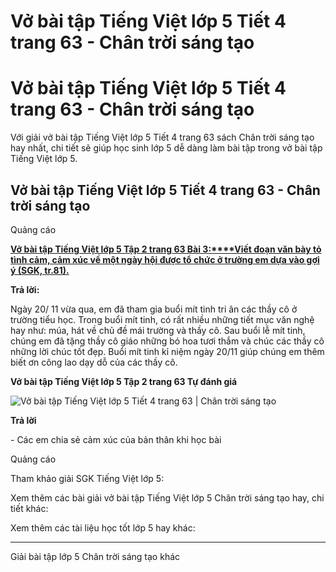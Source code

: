 # Vở bài tập Tiếng Việt lớp 5 Tiết 4 trang 63 - Chân trời sáng tạo

# Vở bài tập Tiếng Việt lớp 5 Tiết 4 trang 63 - Chân trời sáng tạo

Với giải vở bài tập Tiếng Việt lớp 5 Tiết 4 trang 63 sách Chân trời sáng tạo hay nhất, chi tiết sẽ giúp học sinh lớp 5 dễ dàng làm bài tập trong vở bài tập Tiếng Việt lớp 5.

## Vở bài tập Tiếng Việt lớp 5 Tiết 4 trang 63 - Chân trời sáng tạo

Quảng cáo

[**Vở bài tập Tiếng Việt lớp 5 Tập 2 trang 63 Bài 3:****Viết đoạn văn bày tỏ tình cảm, cảm xúc về một ngày hội được tổ chức ở trường em dựa vào gợi ý (SGK, tr.81).**](https://vietjack.com/vbt-tieng-viet-5-ct/viet-doan-van-bay-to-tinh-cam-cam-xuc-ve-mot-ngay-hoi-vm.jsp)

**Trả lời:**

Ngày 20/ 11 vừa qua, em đã tham gia buổi mít tinh tri ân các thầy cô ở trường tiểu học. Trong buổi mít tinh, có rất nhiều những tiết mục văn nghệ hay như: múa, hát về chủ đề mái trường và thầy cô. Sau buổi lễ mít tinh, chúng em đã tặng thầy cô giáo những bó hoa tươi thắm và chúc các thầy cô những lời chúc tốt đẹp. Buổi mít tinh kỉ niệm ngày 20/11 giúp chúng em thêm biết ơn công lao dạy dỗ của các thầy cô.

**Vở bài tập Tiếng Việt lớp 5 Tập 2 trang 63 Tự đánh giá**

![Vở bài tập Tiếng Việt lớp 5 Tiết 4 trang 63 | Chân trời sáng tạo](https://vietjack.com/vbt-tieng-viet-5-ct/images/tiet-4-trang-63n-tap-2-236788.PNG)

**Trả lời**

\- Các em chia sẻ cảm xúc của bản thân khi học bài 

Quảng cáo

Tham khảo giải SGK Tiếng Việt lớp 5:

Xem thêm các bài giải vở bài tập Tiếng Việt lớp 5 Chân trời sáng tạo hay, chi tiết khác:

Xem thêm các tài liệu học tốt lớp 5 hay khác:

* * *

Giải bài tập lớp 5 Chân trời sáng tạo khác
